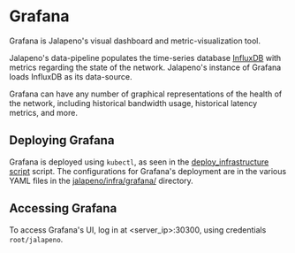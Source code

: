 # Grafana

Grafana is Jalapeno's visual dashboard and metric-visualization tool.

Jalapeno's data-pipeline populates the time-series database [InfluxDB](../influxdb) with metrics regarding the state of the network. 
Jalapeno's instance of Grafana loads InfluxDB as its data-source. 

Grafana can have any number of graphical representations of the health of the network, including historical bandwidth usage, historical latency metrics, and more. 

## Deploying Grafana
Grafana is deployed using `kubectl`, as seen in the [deploy_infrastructure script](../deploy_infrastructure.sh) script. The configurations for Grafana's deployment are in the various YAML files in the [jalapeno/infra/grafana/](.) directory.  

## Accessing Grafana
To access Grafana's UI, log in at <server_ip>:30300, using credentials `root/jalapeno`.

